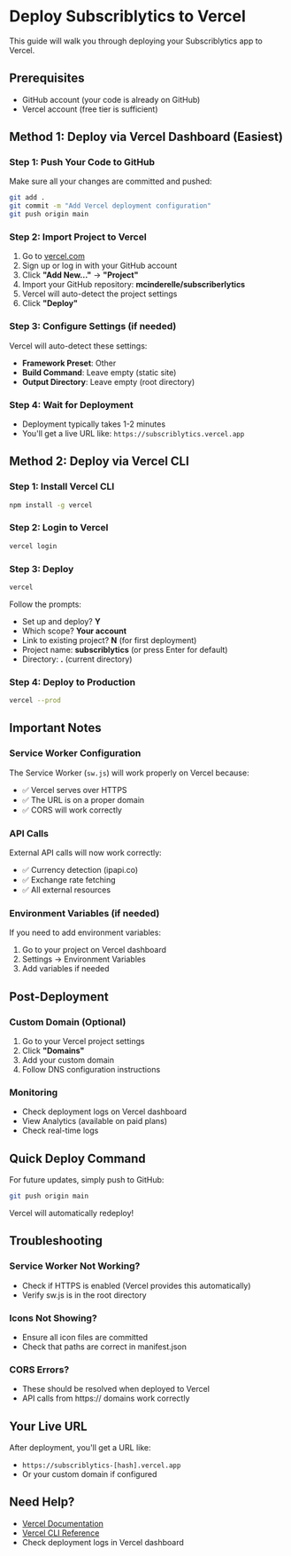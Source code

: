# Deploy Subscriblytics to Vercel

This guide will walk you through deploying your Subscriblytics app to Vercel.

## Prerequisites

- GitHub account (your code is already on GitHub)
- Vercel account (free tier is sufficient)

## Method 1: Deploy via Vercel Dashboard (Easiest)

### Step 1: Push Your Code to GitHub
Make sure all your changes are committed and pushed:

```bash
git add .
git commit -m "Add Vercel deployment configuration"
git push origin main
```

### Step 2: Import Project to Vercel

1. Go to [vercel.com](https://vercel.com)
2. Sign up or log in with your GitHub account
3. Click **"Add New..."** → **"Project"**
4. Import your GitHub repository: **mcinderelle/subscriberlytics**
5. Vercel will auto-detect the project settings
6. Click **"Deploy"**

### Step 3: Configure Settings (if needed)

Vercel will auto-detect these settings:
- **Framework Preset**: Other
- **Build Command**: Leave empty (static site)
- **Output Directory**: Leave empty (root directory)

### Step 4: Wait for Deployment

- Deployment typically takes 1-2 minutes
- You'll get a live URL like: `https://subscriblytics.vercel.app`

## Method 2: Deploy via Vercel CLI

### Step 1: Install Vercel CLI

```bash
npm install -g vercel
```

### Step 2: Login to Vercel

```bash
vercel login
```

### Step 3: Deploy

```bash
vercel
```

Follow the prompts:
- Set up and deploy? **Y**
- Which scope? **Your account**
- Link to existing project? **N** (for first deployment)
- Project name: **subscriblytics** (or press Enter for default)
- Directory: **.** (current directory)

### Step 4: Deploy to Production

```bash
vercel --prod
```

## Important Notes

### Service Worker Configuration

The Service Worker (`sw.js`) will work properly on Vercel because:
- ✅ Vercel serves over HTTPS
- ✅ The URL is on a proper domain
- ✅ CORS will work correctly

### API Calls

External API calls will now work correctly:
- ✅ Currency detection (ipapi.co)
- ✅ Exchange rate fetching
- ✅ All external resources

### Environment Variables (if needed)

If you need to add environment variables:
1. Go to your project on Vercel dashboard
2. Settings → Environment Variables
3. Add variables if needed

## Post-Deployment

### Custom Domain (Optional)

1. Go to your Vercel project settings
2. Click **"Domains"**
3. Add your custom domain
4. Follow DNS configuration instructions

### Monitoring

- Check deployment logs on Vercel dashboard
- View Analytics (available on paid plans)
- Check real-time logs

## Quick Deploy Command

For future updates, simply push to GitHub:

```bash
git push origin main
```

Vercel will automatically redeploy!

## Troubleshooting

### Service Worker Not Working?
- Check if HTTPS is enabled (Vercel provides this automatically)
- Verify sw.js is in the root directory

### Icons Not Showing?
- Ensure all icon files are committed
- Check that paths are correct in manifest.json

### CORS Errors?
- These should be resolved when deployed to Vercel
- API calls from https:// domains work correctly

## Your Live URL

After deployment, you'll get a URL like:
- `https://subscriblytics-[hash].vercel.app`
- Or your custom domain if configured

## Need Help?

- [Vercel Documentation](https://vercel.com/docs)
- [Vercel CLI Reference](https://vercel.com/docs/cli)
- Check deployment logs in Vercel dashboard

